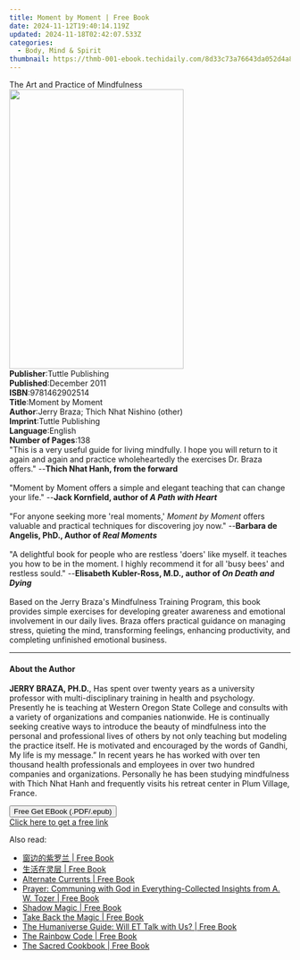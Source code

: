 ```yaml
---
title: Moment by Moment | Free Book
date: 2024-11-12T19:40:14.119Z
updated: 2024-11-18T02:42:07.533Z
categories:
  - Body, Mind & Spirit
thumbnail: https://thmb-001-ebook.techidaily.com/8d33c73a76643da052d4a8693b7dc10f51bb7452bbc9094bb0e700f2493aac32.jpg
---
```

<main id="book-container">
  <div class="flex flex-col">
    <div class="book-brief flex-1 py-6 px-4 sm:p-6 md:py-10 md:px-8">
      <!-- brief-->
      <div class="book-brief-main">The Art and Practice of Mindfulness</div>
    </div>
    <div
      class="book-meta-info flex-1 grid gap-4 col-start-1 col-end-3 row-start-1 sm:mb-6 sm:grid-cols-4 lg:gap-6 lg:col-start-2 lg:row-end-6 lg:row-span-6 lg:mb-0"
    >
      <div
        class="book-meta-info-left place-content-center mt-4 p-4 text-sm leading-6 col-start-2 col-span-2 dark:text-slate-400"
      >
        <img
          class="w-full h-500 object-cover rounded-lg sm:h-255 sm:col-span-2 lg:col-span-full"
          src="https://img-001-ebook.techidaily.com/efbd8623e81eed733c6b1dd051f07a09d1813db47d5b8906b5912db72ae6e54c.jpg"
          alt=""
          width="312"
          height="500"
        />
      </div>
      <div
        class="book-meta-info-right mt-2 col-start-1 row-start-2 col-span-3 self-center"
      >
        <!-- meta data  -->
        <div class="flex flex-col px-4 md:px-8">
          <div class="flex-1">
            <strong>Publisher</strong>:<span class="px-2"
              >Tuttle Publishing</span
            >
          </div>
          <div class="flex-1">
            <strong>Published</strong>:<span class="px-2">December 2011</span>
          </div>
          <div class="flex-1">
            <strong>ISBN</strong>:<span class="px-2">9781462902514</span>
          </div>
          <div class="flex-1">
            <strong>Title</strong>:<span class="px-2">Moment by Moment</span>
          </div>
          <div class="flex-1">
            <strong>Author</strong>:<span class="px-2"
              >Jerry Braza; Thich Nhat Nishino (other)</span
            >
          </div>
          <div class="flex-1">
            <strong>Imprint</strong>:<span class="px-2">Tuttle Publishing</span>
          </div>
          <div class="flex-1">
            <strong>Language</strong>:<span class="px-2">English</span>
          </div>
          <div class="flex-1">
            <strong>Number of Pages</strong>:<span class="px-2">138</span>
          </div>
        </div>
      </div>
    </div>
    <div class="book-description flex-1 py-6 px-4 sm:p-6 md:py-10 md:px-8">
      <div class="book-description-main">
        <div accordion-content="" id="description">
          "This is a very useful guide for living mindfully. I hope you will
          return to it again and again and practice wholeheartedly the exercises
          Dr. Braza offers." --<b>Thich Nhat Hanh, from the forward</b>
          <br /><br />"Moment by Moment offers a simple and elegant teaching
          that can change your life." --<b
            >Jack Kornfield, author of <i>A Path with Heart</i></b
          >
          <br /><br />"For anyone seeking more 'real moments,'
          <i>Moment by Moment</i> offers valuable and practical techniques for
          discovering joy now." --<b
            >Barbara de Angelis, PhD., Author of <i>Real Moments</i></b
          >
          <br /><br />"A delightful book for people who are restless 'doers'
          like myself. it teaches you how to be in the moment. I highly
          recommend it for all 'busy bees' and restless sould." --<b
            >Elisabeth Kubler-Ross, M.D., author of <i>On Death and Dying</i></b
          >
          <br /><br />Based on the Jerry Braza's Mindfulness Training Program,
          this book provides simple exercises for developing greater awareness
          and emotional involvement in our daily lives. Braza offers practical
          guidance on managing stress, quieting the mind, transforming feelings,
          enhancing productivity, and completing unfinished emotional business.
        </div>
        <div class="accordion-fader"></div>
      </div>
    </div>
    <div class="book-excerpts flex-1 py-6 px-4 sm:p-6 md:py-10 md:px-8">
      <!-- excerpts-->
      <div class="book-excerpts-main">
        <hr />
        <h4 class="placeholder placeholder-heading">
          <span>About the Author</span>
        </h4>
        <p>
          <b>JERRY BRAZA, PH.D.</b>, Has spent over twenty years as a university
          professor with multi-disciplinary training in health and psychology.
          Presently he is teaching at Western Oregon State College and consults
          with a variety of organizations and companies nationwide. He is
          continually seeking creative ways to introduce the beauty of
          mindfulness into the personal and professional lives of others by not
          only teaching but modeling the practice itself. He is motivated and
          encouraged by the words of Gandhi, My life is my message.” In recent
          years he has worked with over ten thousand health professionals and
          employees in over two hundred companies and organizations. Personally
          he has been studying mindfulness with Thich Nhat Hanh and frequently
          visits his retreat center in Plum Village, France.<br />
        </p>
      </div>
    </div>
    <div
      class="book-about-author flex-1 py-6 px-4 sm:p-6 md:py-10 md:px-8"
    ></div>
    <div class="book-free-get flex-1 py-6 px-4 sm:p-6 md:py-10 md:px-8">
      <button
        id="btn-free-get"
        class="bg-blue-500 hover:bg-blue-700 text-white font-bold py-2 px-4 rounded"
      >
        Free Get EBook (.PDF/.epub)
      </button>
      <div id="countdown-display" class="px-2 text-lg mt-2"></div>
      <a
        id="free-link"
        class="hidden bg-blue-500 hover:bg-blue-700 text-white font-bold py-2 px-4 rounded"
        href="https://www.ebooks.com/en-us/book/96512039/moment-by-moment/jerry-braza/"
        target="_blank"
        >Click here to get a free link</a
      >
    </div>
    <script>
      let countdownTime = 0;
      let countdownInterval = null;
      document
        .getElementById('btn-free-get')
        .addEventListener('click', startCountdown);
      function startCountdown() {
        countdownTime = new Date().getTime() + 60000 * 3;
        countdownInterval = setInterval(updateCountdown, 1000);
        document.getElementById('btn-free-get').disabled = true;
        document
          .getElementById('btn-free-get')
          .classList.add('bg-gray-500', 'cursor-not-allowed');
      }
      function updateCountdown() {
        let currentTime = new Date().getTime();
        let timeLeft = countdownTime - currentTime;
        let secondsLeft = Math.floor(timeLeft / 1000);
        document.getElementById('countdown-display').innerHTML =
          `Remaining time: ${secondsLeft} seconds.`;
        if (secondsLeft <= 0) {
          clearInterval(countdownInterval);
          document.getElementById('btn-free-get').classList.add('hidden');
          document.getElementById('free-link').classList.remove('hidden');
          document.getElementById('countdown-display').innerHTML = '';
        }
      }
    </script>
  </div>
</main>

<ins class="adsbygoogle"
      style="display:block"
      data-ad-client="ca-pub-7571918770474297"
      data-ad-slot="8358498916"
      data-ad-format="auto"
      data-full-width-responsive="true"></ins>
    

<span class="atpl-alsoreadstyle">Also read:</span>
<div><ul>
<li><a href="https://novels-ebooks.techidaily.com/210731909-9781088075906-56qx6l6555qe57sr572x5yww/"><u>窗边的紫罗兰 | Free Book</u></a></li>
<li><a href="https://novels-ebooks.techidaily.com/210731908-9781088075982-55sf5rs75zyo54g15bgc/"><u>生活在灵层 | Free Book</u></a></li>
<li><a href="https://novels-ebooks.techidaily.com/210732780-9780824896409-alternate-currents/"><u>Alternate Currents | Free Book</u></a></li>
<li><a href="https://novels-ebooks.techidaily.com/210731821-9789357241038-prayer-communing-with-god-in-everything-collected-insights-from-a-w-tozer/"><u>Prayer: Communing with God in Everything-Collected Insights from A. W. Tozer | Free Book</u></a></li>
<li><a href="https://novels-ebooks.techidaily.com/210732621-9780762481507-shadow-magic/"><u>Shadow Magic | Free Book</u></a></li>
<li><a href="https://novels-ebooks.techidaily.com/210732661-9780762482528-take-back-the-magic/"><u>Take Back the Magic | Free Book</u></a></li>
<li><a href="https://novels-ebooks.techidaily.com/210731832-9781684980642-the-humaniverse-guide-will-et-talk-with-us/"><u>The Humaniverse Guide: Will ET Talk with Us? | Free Book</u></a></li>
<li><a href="https://novels-ebooks.techidaily.com/210731855-9781684987863-the-rainbow-code/"><u>The Rainbow Code | Free Book</u></a></li>
<li><a href="https://novels-ebooks.techidaily.com/210735177-9781401973520-the-sacred-cookbook/"><u>The Sacred Cookbook | Free Book</u></a></li>
</ul></div>

